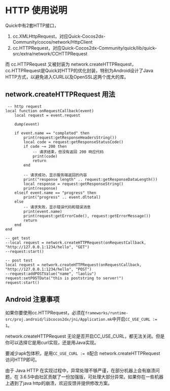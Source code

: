 # HTTP 使用说明

Quick中有2套HTTP接口，

1. cc.XMLHttpRequest，对应Quick-Cocos2dx-Community/cocos/network/HttpClient
2. cc.HTTPRequest，对应Quick-Cocos2dx-Community/quick/lib/quick-src/extra/network/CCHTTPRequest

而 cc.HTTPRequest 又被封装为 network.createHTTPRequest，
cc.HTTPRequest是Quick对HTTP的优化封装，特别为Android设计了Java HTTP方式，以避免进入CURL以及OpenSSL这两个庞大的库。

## network.createHTTPRequest 用法

```
 -- http request
local function onRequestCallback(event)
	local request = event.request
	
	dump(event)

	if event.name == "completed" then
		print(request:getResponseHeadersString())
		local code = request:getResponseStatusCode()
		if code ~= 200 then
			-- 请求结束，但没有返回 200 响应代码
			print(code)
			return
		end

		-- 请求成功，显示服务端返回的内容
		print("response length" .. request:getResponseDataLength())
		local response = request:getResponseString()
		print(response)
	elseif event.name == "progress" then
		print("progress" .. event.dltotal)
	else
		-- 请求失败，显示错误代码和错误消息
		print(event.name)
		print(request:getErrorCode(), request:getErrorMessage())
		return
	end
end

-- get test
--local request = network.createHTTPRequest(onRequestCallback, "http://127.0.0.1:1234/hello", "GET")
--request:start()

-- post test
local request = network.createHTTPRequest(onRequestCallback, "http://127.0.0.1:1234/hello", "POST")
--request:addPOSTValue("name", "laoliu")
request:setPOSTData("this is poststring to server!")
request:start()
```

## Android 注意事项

如果你要使用cc.HTTPRequest，必须在`frameworks/runtime-src/proj.android/libcocos2dx/jni/Application.mk`中开启`CC_USE_CURL := 1`。

network.createHTTPRequest 无论是否开启CC_USE_CURL，都无法关闭。但是你可以选择它是用curl实现，还是用Java实现。

要减少apk包体积，是用`CC_USE_CURL := 0`配合 network.createHTTPRequest 访问HTTP即可。

由于 Java HTTP 在实现过程中，异常处理不够严谨，在部分机器上会有崩溃问题，在 3.6.5中由社区贡献了一份加强版，可处理大部分异常。如果你在一些机器上遇到了java http的崩溃，欢迎反馈并提供修改方案。